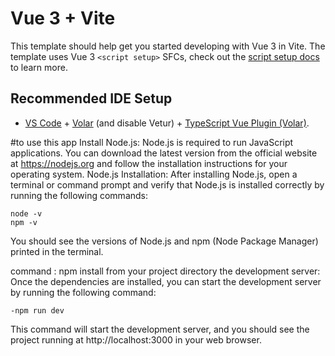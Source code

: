 # Vue 3 + Vite

This template should help get you started developing with Vue 3 in Vite. The template uses Vue 3 `<script setup>` SFCs, check out the [script setup docs](https://v3.vuejs.org/api/sfc-script-setup.html#sfc-script-setup) to learn more.

## Recommended IDE Setup

- [VS Code](https://code.visualstudio.com/) + [Volar](https://marketplace.visualstudio.com/items?itemName=Vue.volar) (and disable Vetur) + [TypeScript Vue Plugin (Volar)](https://marketplace.visualstudio.com/items?itemName=Vue.vscode-typescript-vue-plugin).

#to use this app
Install Node.js: Node.js is required to run JavaScript applications. You can download the latest version from the official website at https://nodejs.org and follow the installation instructions for your operating system.
 Node.js Installation: After installing Node.js, open a terminal or command prompt and verify that Node.js is installed correctly by running the following commands:

    node -v 
    npm -v




You should see the versions of Node.js and npm (Node Package Manager) printed in the terminal.

command : npm install
from your project directory
 the development server: Once the dependencies are installed, you can start the development server by running the following command:

    -npm run dev
This command will start the development server, and you should see the project running at http://localhost:3000 in your web browser.
